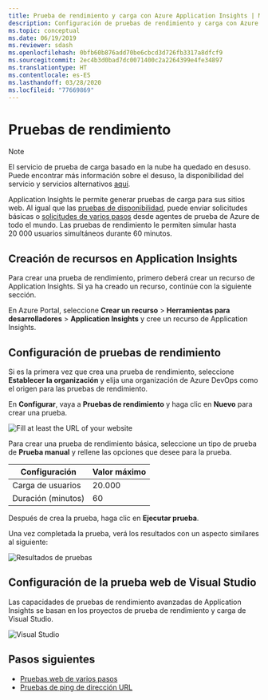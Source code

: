```yaml
---
title: Prueba de rendimiento y carga con Azure Application Insights | Microsoft Docs
description: Configuración de pruebas de rendimiento y carga con Azure Application Insights
ms.topic: conceptual
ms.date: 06/19/2019
ms.reviewer: sdash
ms.openlocfilehash: 0bfb60b876add70be6cbcd3d726fb3317a8dfcf9
ms.sourcegitcommit: 2ec4b3d0bad7dc0071400c2a2264399e4fe34897
ms.translationtype: HT
ms.contentlocale: es-ES
ms.lasthandoff: 03/28/2020
ms.locfileid: "77669869"
---
```

# <a name="performance-testing"></a>Pruebas de rendimiento

> [!NOTE]
> El servicio de prueba de carga basado en la nube ha quedado en desuso. Puede encontrar más información sobre el desuso, la disponibilidad del servicio y servicios alternativos [aquí](https://docs.microsoft.com/azure/devops/test/load-test/overview?view=azure-devops).

Application Insights le permite generar pruebas de carga para sus sitios web. Al igual que las [pruebas de disponibilidad](monitor-web-app-availability.md), puede enviar solicitudes básicas o [solicitudes de varios pasos](availability-multistep.md) desde agentes de prueba de Azure de todo el mundo. Las pruebas de rendimiento le permiten simular hasta 20 000 usuarios simultáneos durante 60 minutos.

## <a name="create-an-application-insights-resource"></a>Creación de recursos en Application Insights

Para crear una prueba de rendimiento, primero deberá crear un recurso de Application Insights. Si ya ha creado un recurso, continúe con la siguiente sección.

En Azure Portal, seleccione **Crear un recurso** > **Herramientas para desarrolladores** > **Application Insights** y cree un recurso de Application Insights.

## <a name="configure-performance-testing"></a>Configuración de pruebas de rendimiento

Si es la primera vez que crea una prueba de rendimiento, seleccione **Establecer la organización** y elija una organización de Azure DevOps como el origen para las pruebas de rendimiento.

En **Configurar**, vaya a **Pruebas de rendimiento** y haga clic en **Nuevo** para crear una prueba.

![Fill at least the URL of your website](./media/performance-testing/new-performance-test.png)

Para crear una prueba de rendimiento básica, seleccione un tipo de prueba de **Prueba manual** y rellene las opciones que desee para la prueba.

|Configuración| Valor máximo
|----------|------------|
| Carga de usuarios | 20.000 |
| Duración (minutos)  | 60 |  

Después de crea la prueba, haga clic en **Ejecutar prueba**.

Una vez completada la prueba, verá los resultados con un aspecto similares al siguiente:

![Resultados de pruebas](./media/performance-testing/test-results.png)

## <a name="configure-visual-studio-web-test"></a>Configuración de la prueba web de Visual Studio

Las capacidades de pruebas de rendimiento avanzadas de Application Insights se basan en los proyectos de prueba de rendimiento y carga de Visual Studio.

![Visual Studio ](./media/performance-testing/visual-studio-test.png)

## <a name="next-steps"></a>Pasos siguientes

* [Pruebas web de varios pasos](availability-multistep.md)
* [Pruebas de ping de dirección URL](monitor-web-app-availability.md)
